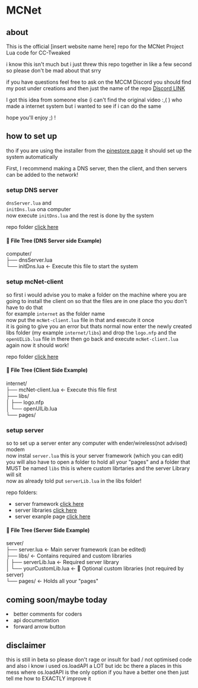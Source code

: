 # MCNet
## about
This is the official [insert website name here] repo for the MCNet Project Lua code for CC-Tweaked

i know this isn't much but i just threw this repo together in like a few second so please don't be mad about that srry

if you have questions feel free to ask on the MCCM Discord you should find my post under creations and then just the name of the repo [Discord LINK](https://discord.gg/minecraft-computer-mods-477910221872824320)

I got this idea from someone else (i can't find the original video :,( ) who made a internet system but i wanted to see if i can do the same

hope you'll enjoy ;) !

## how to set up

tho if you are using the installer from the [pinestore page](https://pinestore.cc/projects/153/mcnet) it should set up the system automatically<br>

First, I recommend making a DNS server, then the client, and then servers can be added to the network!<br>

### setup DNS server

`dnsServer.lua` and <br>
`initDns.lua` ona computer <br>
now execute `initDns.lua` and the rest is done by the system <br>

repo folder [click here](https://github.com/Redtech0inc/MCNet/tree/main/mcNet/dnsServer-Stuff)

#### 📁 File Tree (DNS Server side Example)
computer/<br>
├── dnsServer.lua<br>
└── initDns.lua ← Execute this file to start the system

### setup mcNet-client
so first i would advise you to make a folder on the machine where you are going to install the client on so that the files are in one place tho you don't have to do that<br>
for example `internet` as the folder name <br>
now put the `mcNet-client.lua` file in that and execute it once<br>
it is going to give you an error but thats normal now enter the newly created libs folder (my example `internet/libs`)
and drop the `logo.nfp` and the `openUILib.lua` file in there
then go back and execute `mcNet-client.lua` again now it should work!

repo folder [click here](https://github.com/Redtech0inc/MCNet/tree/main/mcNet/client-stuff)

#### 📁 File Tree (Client Side Example)

internet/  
├── mcNet-client.lua   ← Execute this file first  
├── libs/  
│   ├── logo.nfp  
│   └── openUILib.lua  
└── pages/

### setup server
so to set up a server enter any computer with ender/wireless(not advised) modem<br>
now instal `server.lua` this is your server framework (which you can edit)<br>
you will also have to open a folder to hold all your "pages" and a folder that MUST be named `libs` this is where custom librtaries and the server Library will sit<br>
now as already told put `serverLib.lua` in the libs folder!

repo folders:<br>

- server framework    [click here](https://github.com/Redtech0inc/MCNet/tree/main/mcNet/serverFramework) <br>
- server libraries    [click here](https://github.com/Redtech0inc/MCNet/tree/main/mcNet/serverFramework/libs) <br>
- server exanple page [click here](https://github.com/Redtech0inc/MCNet/tree/main/mcNet/serverFramework/pages) <br>

#### 📁 File Tree (Server Side Example)

server/  
├── server.lua              ← Main server framework (can be edited)  
├── libs/                   ← Contains required and custom libraries  
│   ├── serverLib.lua       ← Required server library  
│   └── yourCustomLib.lua   ← 🔧 Optional custom libraries (not required by server)  
└── pages/                  ← Holds all your "pages"

## coming soon/maybe today

<li> better comments for coders
<li> api documentation
<li> forward arrow button

## disclaimer
this is still in beta so please don't rage or insult for bad / not optimised code
and also i know i used os.loadAPI a LOT but idc bc there a places in this mess where os.loadAPI is the only option if you have a better one then just tell me how to EXACTLY improve it
